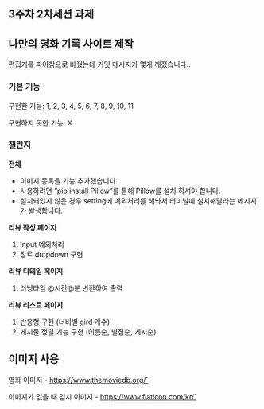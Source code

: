 ## 3주차 2차세션 과제

## 나만의 영화 기록 사이트 제작

편집기를 파이참으로 바꿨는데 커밋 메시지가 몇개 깨졌습니다..

### 기본 기능

구현한 기능: 1, 2, 3, 4, 5, 6, 7, 8, 9, 10, 11

구현하지 못한 기능: X

### 챌린지

**전체**

- 이미지 등록을 기능 추가했습니다.
- 사용하려면 “pip install Pillow”를 통해 Pillow를 설치 하셔야 합니다.
- 설치돼있지 않은 경우 setting에 예외처리를 해놔서 터미널에 설치해달라는 메시지가 발생합니다.


**리뷰 작성 페이지**

1. input 예외처리
2. 장르 dropdown 구현

**리뷰 디테일 페이지**

1. 러닝타임 @시간@분 변환하여 출력

**리뷰 리스트 페이지**

1. 반응형 구현 (너비별 gird 개수)
2. 게시물 정렬 기능 구현 (이름순, 별점순, 게시순)

## 이미지 사용

영화 이미지 - https://www.themoviedb.org/`

이미지가 없을 때 임시 이미지 - https://www.flaticon.com/kr/`

